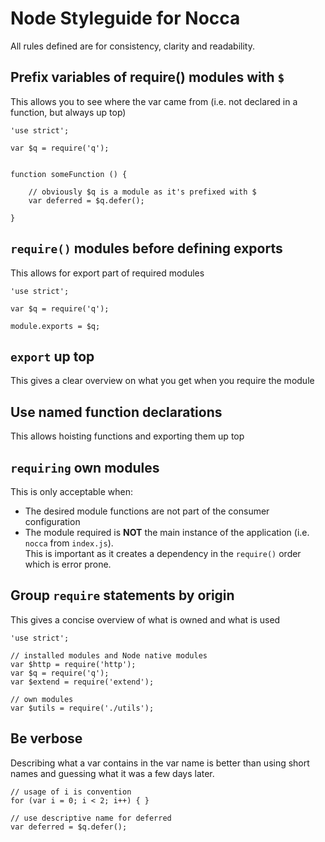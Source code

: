 # Node Styleguide for Nocca

All rules defined are for consistency, clarity and readability.

## Prefix variables of require() modules with `$`  

This allows you to see where the var came from (i.e. not declared in a function, but always up top)

    'use strict';
    
    var $q = require('q');
    
    
    function someFunction () {
    
        // obviously $q is a module as it's prefixed with $
        var deferred = $q.defer();
    
    }

## `require()` modules before defining exports

This allows for export part of required modules

    'use strict';
    
    var $q = require('q');
    
    module.exports = $q;
    
## `export` up top

This gives a clear overview on what you get when you require the module

## Use named function declarations

This allows hoisting functions and exporting them up top

## `requiring` own modules

This is only acceptable when:

- The desired module functions are not part of the consumer configuration
- The module required is **NOT** the main instance of the application (i.e. `nocca` from `index.js`).  
  This is important as it creates a dependency in the `require()` order which is error prone.
  
## Group `require` statements by origin

This gives a concise overview of what is owned and what is used

    'use strict';
    
    // installed modules and Node native modules
    var $http = require('http');
    var $q = require('q');
    var $extend = require('extend');
    
    // own modules
    var $utils = require('./utils');

## Be verbose

Describing what a var contains in the var name is better than using short names and guessing 
what it was a few days later.

    // usage of i is convention
    for (var i = 0; i < 2; i++) { }
    
    // use descriptive name for deferred
    var deferred = $q.defer();
